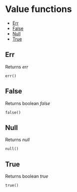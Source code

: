 # Value functions

<!-- vim-markdown-toc GFM -->
* [Err](#err)
* [False](#false)
* [Null](#null)
* [True](#true)
<!-- vim-markdown-toc -->

## Err
Returns _err_
```
err()
```

## False
Returns boolean _false_
```
false()
```

## Null
Returns _null_
```
null()
```

## True
Returns boolean _true_
```
true()
```